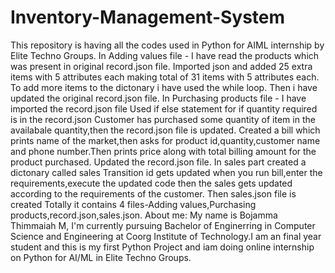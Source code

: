 # Inventory-Management-System
This repository is having all the codes used in Python for AIML internship by Elite Techno Groups.
In Adding values file - I have read the products which was present in original record.json file.
Imported json and added 25 extra items with 5 attributes each making total of 31 items with 5 attributes each.
To add more items to the dictonary i have used the while loop.
Then i have updated the original record.json file.
In Purchasing products file - I have imported the record.json file
Used if else statement for if quantity required is in the record.json
Customer has purchased some quantity  of item in the availabale quantity,then the record.json file is updated.
Created a bill which prints name of the market,then asks for product id,quantity,customer name and phone number.Then prints price along with total billing amount for the product purchased.
Updated the record.json file.
In sales part created a dictonary called sales
Transition id gets updated when you run bill,enter the requirements,execute the updated code then the sales gets updated according to the requirements of the customer.
Then sales.json file is created
Totally it contains 4 files-Adding values,Purchasing products,record.json,sales.json.
About me:
My name is Bojamma Thimmaiah M, I'm currently pursuing Bachelor of Enginerring in Computer Science and Engineering at Coorg Institute of Technology.I am an final year student and this is my first Python Project and iam doing online internship on Python for AI/ML in Elite Techno Groups.
